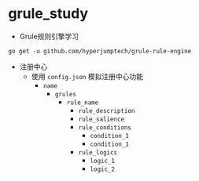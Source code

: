 # grule_study
- Grule规则引擎学习
```shell
go get -u github.com/hyperjumptech/grule-rule-engine
```
- 注册中心
  - 使用 `config.json` 模拟注册中心功能
    - `name`
      - `grules`
        - `rule_name`
          - `rule_description`
          - `rule_salience`
          - `rule_conditions`
            - `condition_1`
            - `condition_1`
          - `rule_logics`
            - `logic_1`
            - `logic_2`